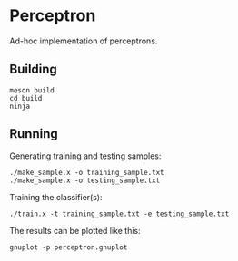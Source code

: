 Perceptron
==========

Ad-hoc implementation of perceptrons.

Building
--------

    meson build
    cd build
    ninja

Running
-------

Generating training and testing samples:

    ./make_sample.x -o training_sample.txt
    ./make_sample.x -o testing_sample.txt

Training the classifier(s):

    ./train.x -t training_sample.txt -e testing_sample.txt

The results can be plotted like this:

    gnuplot -p perceptron.gnuplot

